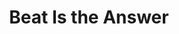 ---
layout: post
title:  "Beat Is the Answer"
postImg: /images/bita_tiny.png
episodeNumber: 5
soundcloudPodcast: 433524165
spotifySong: 4dsiEUXIGeTiW3Jw8xTaez?si=fjtlEGkfTtuClCAzrQrBag
hyperFollow: 
soundcloudStream: beat-is-the-answer
---